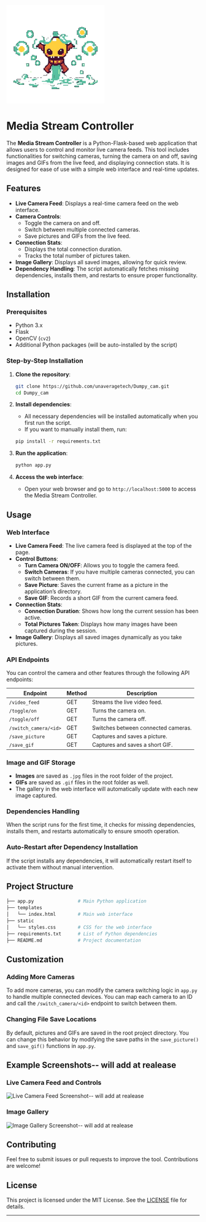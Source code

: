 ![Sprite Image](assets/sprite.png)


# Media Stream Controller

The **Media Stream Controller** is a Python-Flask-based web application that allows users to control and monitor live camera feeds. This tool includes functionalities for switching cameras, turning the camera on and off, saving images and GIFs from the live feed, and displaying connection stats. It is designed for ease of use with a simple web interface and real-time updates.

## Features

- **Live Camera Feed**: Displays a real-time camera feed on the web interface.
- **Camera Controls**:
  - Toggle the camera on and off.
  - Switch between multiple connected cameras.
  - Save pictures and GIFs from the live feed.
- **Connection Stats**:
  - Displays the total connection duration.
  - Tracks the total number of pictures taken.
- **Image Gallery**: Displays all saved images, allowing for quick review.
- **Dependency Handling**: The script automatically fetches missing dependencies, installs them, and restarts to ensure proper functionality.
  
## Installation

### Prerequisites

- Python 3.x
- Flask
- OpenCV (`cv2`)
- Additional Python packages (will be auto-installed by the script)

### Step-by-Step Installation

1. **Clone the repository**:
    ```bash
    git clone https://github.com/unaveragetech/Dumpy_cam.git
    cd Dumpy_cam
    ```

2. **Install dependencies**:
   - All necessary dependencies will be installed automatically when you first run the script.
   - If you want to manually install them, run:
    ```bash
    pip install -r requirements.txt
    ```

3. **Run the application**:
    ```bash
    python app.py
    ```

4. **Access the web interface**:
    - Open your web browser and go to `http://localhost:5000` to access the Media Stream Controller.

## Usage

### Web Interface

- **Live Camera Feed**: The live camera feed is displayed at the top of the page.
- **Control Buttons**:
  - **Turn Camera ON/OFF**: Allows you to toggle the camera feed.
  - **Switch Cameras**: If you have multiple cameras connected, you can switch between them.
  - **Save Picture**: Saves the current frame as a picture in the application’s directory.
  - **Save GIF**: Records a short GIF from the current camera feed.
- **Connection Stats**:
  - **Connection Duration**: Shows how long the current session has been active.
  - **Total Pictures Taken**: Displays how many images have been captured during the session.
- **Image Gallery**: Displays all saved images dynamically as you take pictures.

### API Endpoints

You can control the camera and other features through the following API endpoints:

| Endpoint            | Method | Description                          |
|---------------------|--------|--------------------------------------|
| `/video_feed`       | GET    | Streams the live video feed.         |
| `/toggle/on`        | GET    | Turns the camera on.                 |
| `/toggle/off`       | GET    | Turns the camera off.                |
| `/switch_camera/<id>` | GET    | Switches between connected cameras.  |
| `/save_picture`     | GET    | Captures and saves a picture.        |
| `/save_gif`         | GET    | Captures and saves a short GIF.      |

### Image and GIF Storage

- **Images** are saved as `.jpg` files in the root folder of the project.
- **GIFs** are saved as `.gif` files in the root folder as well.
- The gallery in the web interface will automatically update with each new image captured.

### Dependencies Handling

When the script runs for the first time, it checks for missing dependencies, installs them, and restarts automatically to ensure smooth operation.

### Auto-Restart after Dependency Installation

If the script installs any dependencies, it will automatically restart itself to activate them without manual intervention.

## Project Structure

```bash
├── app.py                # Main Python application
├── templates
│   └── index.html        # Main web interface
├── static
│   └── styles.css        # CSS for the web interface
├── requirements.txt      # List of Python dependencies
├── README.md             # Project documentation
```

## Customization

### Adding More Cameras

To add more cameras, you can modify the camera switching logic in `app.py` to handle multiple connected devices. You can map each camera to an ID and call the `/switch_camera/<id>` endpoint to switch between them.

### Changing File Save Locations

By default, pictures and GIFs are saved in the root project directory. You can change this behavior by modifying the save paths in the `save_picture()` and `save_gif()` functions in `app.py`.

## Example Screenshots-- will add at realease

### Live Camera Feed and Controls

![Live Camera Feed Screenshot](screenshots/camera-feed.png)-- will add at realease

### Image Gallery

![Image Gallery Screenshot](screenshots/image-gallery.png)-- will add at realease

## Contributing

Feel free to submit issues or pull requests to improve the tool. Contributions are welcome!

## License

This project is licensed under the MIT License. See the [LICENSE](LICENSE) file for details.

---
